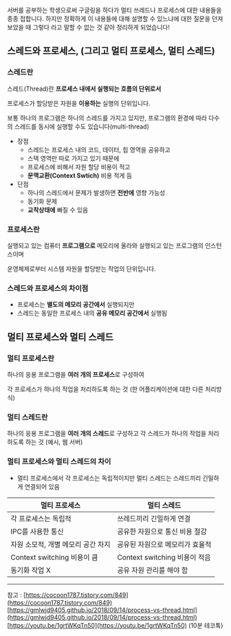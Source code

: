 서버를 공부하는 학생으로써 구글링을 하다가 멀티 쓰레드나 프로세스에 대한 내용들을 종종 접합니다. 하지만 정확하게 이 내용들에 대해 설명할 수 있느냐에 대한 질문을 던져보았을 때 그렇다 라고 말할 수 없는 것 같아 정리하게 되었습니다!

## 스레드와 프로세스, (그리고 멀티 프로세스, 멀티 스레드)
### 스레드란

스레드(Thread)란 **프로세스 내에서 실행되는 흐름의 단위로서** 

프로세스가 할당받은 자원을 **이용하는** 실행의 단위입니다.

보통 하나의 프로그램은 하나의 스레드를 가지고 있지만, 프로그램의 환경에 따라 다수의 스레드를 동시에 실행할 수도 있습니다(multi-thread)

- 장점
    - 스레드는 프로세스 내의 코드, 데이터, 힙 영역을 공유하고
    - 스택 영역만 따로 가지고 있기 때문에
    - 프로세스에 비해서 자원 할당 비용이 적고
    - **문맥교환(Context Swtich)** 비용 적게 듬
- 단점
    - 하나의 스레드에서 문제가 발생하면 **전반에** 영향 가능성
    - 동기화 문제
    - **교착상태에** 빠질 수 있음
    

### 프로세스란

실행되고 있는 컴퓨터 **프로그램으로** 메모리에 올라와 실행되고 있는 프로그램의 인스턴스이며

운영체제로부터 시스템 자원을 할당받는 작업의 단위입니다.

### 스레드와 프로세스의 차이점

- 프로세스는 **별도의 메모리 공간에서** 실행되지만
- 스레드는 동일한 프로세스 내의 **공유 메모리 공간에서** 실행됨

## 멀티 프로세스와 멀티 스레드

### 멀티 프로세스란

하나의 응용 프로그램을 **여러 개의 프로세스**로 구성하여

각 프로세스가 하나의 작업을 처리하도록 하는 것 (한 어플리케이션에 대한 다른 처리방식)

### 멀티 스레드란
하나의 응용 프로그램을 **여러 개의 스레드**로 구성하고
각 스레드가 하나의 작업을 처리하도록 하는 것 (예시, 웹 서버)

### 멀티 프로세스와 멀티 스레드의 차이

- 멀티 프로세스에서 각 프로세스는 독립적이지만 멀티 스레드는 스레드끼리 긴밀하게 연결되어 있음

|멀티 프로세스|멀티 스레드|
|---|---|
|각 프로세스는 독립적|쓰레드끼리 긴밀하게 연결|
|IPC를 사용한 통신|공유한 자원으로 통신 비용 절감|
|자원 소모적, 개별 메모리 공간 차지|공유된 자원으로 메모리가 효율적|
|Context switching 비용이 큼|Context switching 비용이 적음|
|동기화 작업 X|공유 자원 관리를 해야 함|




---

참고 : [https://cocoon1787.tistory.com/849](https://cocoon1787.tistory.com/849)
[https://gmlwjd9405.github.io/2018/09/14/process-vs-thread.html](https://gmlwjd9405.github.io/2018/09/14/process-vs-thread.html)
[https://youtu.be/1grtWKqTn50](https://youtu.be/1grtWKqTn50) (10분 테코톡)
